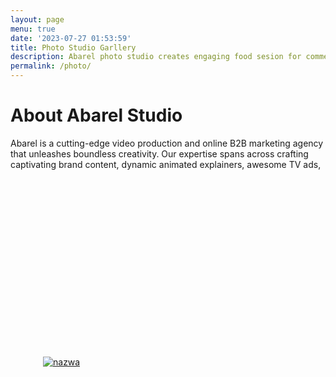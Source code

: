 ```yaml
---
layout: page
menu: true
date: '2023-07-27 01:53:59'
title: Photo Studio Garllery
description: Abarel photo studio creates engaging food sesion for commercials, brand, video ads, including commercials created by AI.
permalink: /photo/
---
```

# About Abarel Studio

Abarel is a cutting-edge video production and online B2B marketing agency that unleashes boundless creativity. Our expertise spans across crafting captivating brand content, dynamic animated explainers, awesome TV ads, 

<html>
<head>
<style>

img {
  width: 100%;
}
.photo-grid-container {
  column-count: 5;
  column-width: 300px;
}
.photo-grid-item {
  margin: 0 auto 15px;
  max-width: 400px;
  width: 100%;
}
</style>
</head>
<body>
	 <section class="photo-grid-container">
      <div class="photo-grid-item">
        <img src="../assets/images/demo/img1.jpg" alt="" />
      </div>
     <div class="photo-grid-item">
        <img src="../assets/images/demo//img2.jpg" alt="" />
      </div>

   <div class="photo-grid-item">  
        <img src="../assets/images/demo/img3.jpg" alt="" />
   </div>

   <div class="photo-grid-item">
        <img src="../assets/images/demo/img4.jpg" alt="" />
      </div>

   <div class="photo-grid-item">
        <img src="../assets/images/demo/img5.jpg" alt="" />
      </div>

   <div class="photo-grid-item">
        <img src="../assets/images/demo/img6.jpg" alt="" />
      </div>

   <div class="photo-grid-item">
        <img src="../assets/images/demo/img7.jpg" alt="" />
      </div>

   <div class="photo-grid-item">
        <img src="../assets/images/demo/img8.jpg" alt="" />
      </div>

   <div class="photo-grid-item">
        <img src="../assets/images/demo/img9.jpg" alt="" />
      </div>

   <div class="photo-grid-item">
        <img src="../assets/images/demo/img10.jpg" alt="" />
      </div>

   <div class="photo-grid-item">
        <img src="../assets/images/demo/img11.jpg" alt="" />
      </div>

   <div class="photo-grid-item">
        <img src="../assets/images/demo/img12.jpg" alt="" />
      </div>

   <div class="photo-grid-item">
        <img src="../assets/images/demo/img13.jpg" alt="" />
      </div>

   <div class="photo-grid-item">
        <img src="../assets/images/demo/img14.jpg" alt="" />
      </div>

   <div class="photo-grid-item">
        <img src="../assets/images/demo/img15.jpg" alt="" />
      </div>

   <div class="photo-grid-item">
        <img src="../assets/images/demo/img16.jpg" alt="" />
      </div>

  <div class="photo-grid-item">
        <img src="../assets/images/demo/img17.jpg" alt="" />
      </div>

   <div class="photo-grid-item">
        <img src="../assets/images/demo/img18.jpg" alt="" />
      </div>

   <div class="photo-grid-item">
        <img src="../assets/images/demo/img19.jpg" alt="" />
      </div>

   <div class="photo-grid-item">
       <a href="../assets/images/demo/img20.jpg"> <img src="../assets/images/demo/img20.jpg" alt="nazwa" /></a>
      </div>

   </section>
  </body>
</html>

<!-- Nie do tego ale działą-->
<script type="text/javascript" src="/abarel.github.io/assets/js/lightbox.js"></script>
<link rel="stylesheet" href="/abarel.github.io/assets/css/lightbox.css">